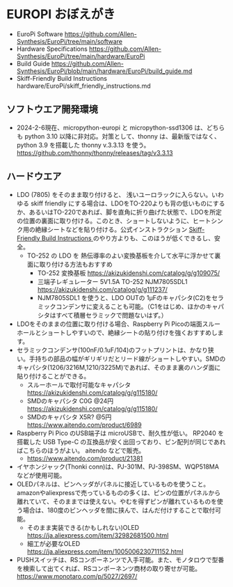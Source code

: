 # EUROPI おぼえがき

- EuroPi Software https://github.com/Allen-Synthesis/EuroPi/tree/main/software
- Hardware Specifications https://github.com/Allen-Synthesis/EuroPi/tree/main/hardware/EuroPi
- Build Guide https://github.com/Allen-Synthesis/EuroPi/blob/main/hardware/EuroPi/build_guide.md
- Skiff-Friendly Build Instructions hardware/EuroPi/skiff_friendly_instructions.md

## ソフトウエア開発環境
- 2024-2-6現在、micropython-europi と micropython-ssd1306 は、どちらも python 3.10 以降に非対応。対策として、thonny は、最新版ではなく、 python 3.9 を搭載した thonny v.3.3.13 を使う。 https://github.com/thonny/thonny/releases/tag/v3.3.13

## ハードウエア
- LDO (7805) をそのまま取り付けると、 浅いユーロラックに入らない。いわゆる skiff friendly にする場合は、LDOをTO-220よりも背の低いものにするか、あるいはTO-220であれば、脚を直角に折り曲げた状態で、LDOを所定の位置の裏面に取り付ける。このとき、ショートしないように、ヒートシンク用の絶縁シートなどを貼り付ける。公式インストラクション [Skiff-Friendly Build Instructions ](https://github.com/Allen-Synthesis/EuroPi/blob/main/hardware/EuroPi/skiff_friendly_instructions.md) のやり方よりも、このほうが低くできるし、安全。
  - TO-252 の LDO を 熱伝導率のよい変換基板を介して水平に浮かせて裏面に取り付ける方法もおすすめ
    - TO-252 変換基板 https://akizukidenshi.com/catalog/g/g109075/
    - 三端子レギュレーター 5V1.5A TO-252 NJM7805SDL1 https://akizukidenshi.com/catalog/g/g111237/
    - NJM7805SDL1 を使うと、LDO OUTの 1μFのキャパシタ(C2)をセラミックコンデンサに変えることも可能。（C1をはじめ、ほかのキャパシタはすべて積層セラミックで問題ないはず。）
- LDOをそのままの位置に取り付ける場合、Raspberry Pi Picoの端面スルーホールとショートしやすいので、絶縁シートの貼り付けを強くおすすめします。
- セラミックコンデンサ(100nF/0.1uF/104)のフットプリントは、かなり狭い。手持ちの部品の幅がギリギリだとリード線がショートしやすい。SMDのキャパシタ(1206/3216M,1210/3225M)であれば、そのまま裏のハンダ面に貼り付けることができる。
  - スルーホールで取付可能なキャパシタ https://akizukidenshi.com/catalog/g/g115180/
  - SMDのキャパシタ C0G @24円 https://akizukidenshi.com/catalog/g/g115180/
  - SMDのキャパシタ X5R? @5円 https://www.aitendo.com/product/6989
- Raspberry Pi Pico のUSB端子は microUSBで、耐久性が低い。 RP2040 を搭載した USB Type-C の互換品が安く出回っており、ピン配列が同じであればこちらのほうがよい。 aitendo などで販売。
  - https://www.aitendo.com/product/21381
- イヤホンジャック(Thonki conn)は、PJ-301M、PJ-398SM、WQP518MA などが使用可能。
- OLEDパネルは、ピンヘッダがパネルに接近しているものを使うこと。amazonやaliexpressで売っているものの多くは、ピンの位置がパネルから離れていて、そのままでは使えない。やむを得ずピンが離れているものを使う場合は、180度のピンヘッダを間に挟んで、はんだ付けすることで取付可能。
  - そのまま実装できる(かもしれない)OLED https://ja.aliexpress.com/item/32982681500.html
  - 細工が必要なOLED https://ja.aliexpress.com/item/1005006230711152.html
- PUSHスイッチは、RSコンポーネンツで入手可能。また、モノタロウで型番を検索して出てくれば、RSコンポーネンツ商材の取り寄せが可能。  https://www.monotaro.com/p/5027/2697/
 
